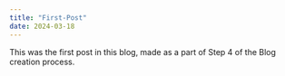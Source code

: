 ```yaml
---
title: "First-Post"
date: 2024-03-18
---
```

This was the first post in this blog, made as a part of Step 4 of the Blog creation process.
